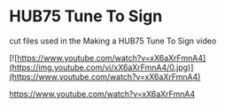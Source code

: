# HUB75 Tune To Sign

cut files used in the Making a HUB75 Tune To Sign video

[![https://www.youtube.com/watch?v=xX6aXrFmnA4](https://img.youtube.com/vi/xX6aXrFmnA4/0.jpg)](https://www.youtube.com/watch?v=xX6aXrFmnA4)

https://www.youtube.com/watch?v=xX6aXrFmnA4
